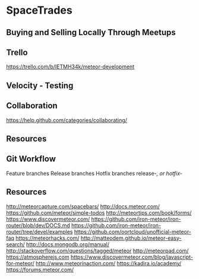 # SpaceTrades
## Buying and Selling Locally Through Meetups

## Trello

https://trello.com/b/IETMH34k/meteor-development

## Velocity - Testing

## Collaboration

https://help.github.com/categories/collaborating/

## Resources

## Git Workflow

Feature branches
Release branches
Hotfix branches
release-*, or hotfix-*
    
## Resources

http://meteorcapture.com/spacebars/
http://docs.meteor.com/
https://github.com/meteor/simple-todos
http://meteortips.com/book/forms/
https://www.discovermeteor.com/
https://github.com/iron-meteor/iron-router/blob/dev/DOCS.md
https://github.com/iron-meteor/iron-router/tree/devel/examples
https://github.com/oortcloud/unofficial-meteor-faq
https://meteorhacks.com/
http://matteodem.github.io/meteor-easy-search/
http://docs.mongodb.org/manual/
http://stackoverflow.com/questions/tagged/meteor
http://meteorpad.com/
https://atmospherejs.com
https://www.discovermeteor.com/blog/javascript-for-meteor/
http://www.meteorinaction.com/
https://kadira.io/academy/
https://forums.meteor.com/

